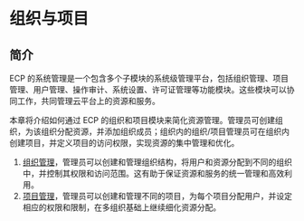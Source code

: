 # 组织与项目

## 简介
ECP 的系统管理是一个包含多个子模块的系统级管理平台，包括组织管理、项目管理、用户管理、操作审计、系统设置、许可证管理等功能模块。这些模块可以协同工作，共同管理云平台上的资源和服务。

本章将介绍如何通过 ECP 的组织和项目模块来简化资源管理。管理员可创建组织，为该组织分配资源，并添加组织成员；组织内的组织/项目管理员可在组织内创建项目，并定义项目的访问权限，实现资源的集中管理和优化。

1. [组织管理](org_management)，管理员可以创建和管理组织结构，将用户和资源分配到不同的组织中，并控制其权限和访问范围。这有助于保证资源和服务的统一管理和高效利用。
2. [项目管理](project_management)，管理员可以创建和管理不同的项目，为每个项目分配用户，并设定相应的权限和限制，在多组织基础上继续细化资源分配。
